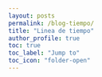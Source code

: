 ```yaml
---
layout: posts
permalink: /blog-tiempo/
title: "Linea de tiempo"
author_profile: true
toc: true
toc_label: "Jump to"
toc_icon: "folder-open"
---
```



